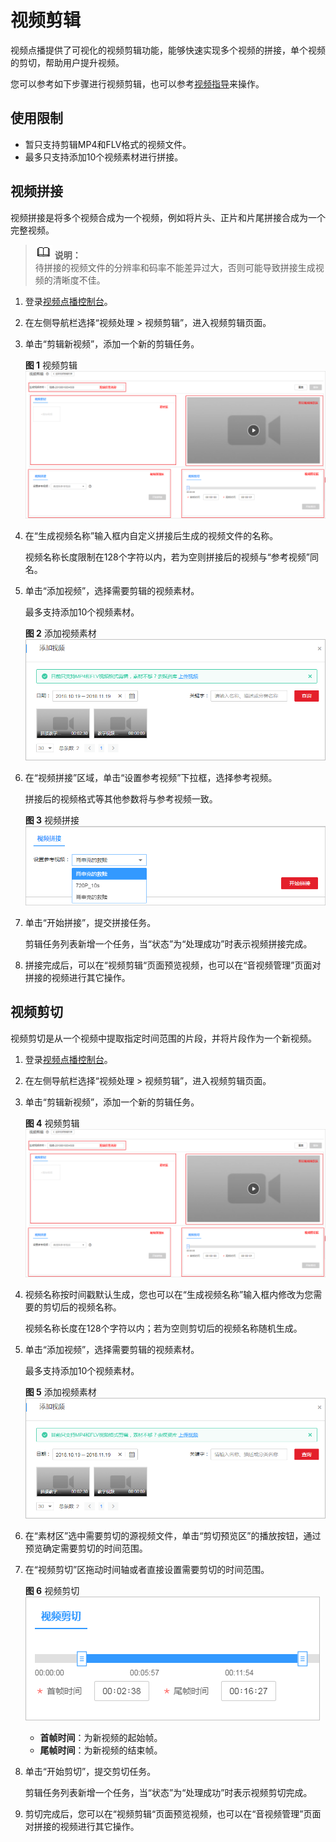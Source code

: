 # 视频剪辑<a name="vod_01_0064"></a>

视频点播提供了可视化的视频剪辑功能，能够快速实现多个视频的拼接，单个视频的剪切，帮助用户提升视频。

您可以参考如下步骤进行视频剪辑，也可以参考[视频指导](https://bbs.huaweicloud.com/videos/f748bfaf93cc41af9d038b33af6fdbde)来操作。

## 使用限制<a name="section2975729131115"></a>

-   暂只支持剪辑MP4和FLV格式的视频文件。
-   最多只支持添加10个视频素材进行拼接。

## 视频拼接<a name="section1086014125213"></a>

视频拼接是将多个视频合成为一个视频，例如将片头、正片和片尾拼接合成为一个完整视频。

>![](public_sys-resources/icon-note.gif) **说明：**   
>待拼接的视频文件的分辨率和码率不能差异过大，否则可能导致拼接生成视频的清晰度不佳。  

1.  登录[视频点播控制台](视频点播控制台https://console.huaweicloud.com/vod)。
2.  在左侧导航栏选择“视频处理 \> 视频剪辑”，进入视频剪辑页面。
3.  单击“剪辑新视频”，添加一个新的剪辑任务。

    **图 1**  视频剪辑<a name="fig9445172910014"></a>  
    ![](figures/视频剪辑.png "视频剪辑")

4.  在“生成视频名称”输入框内自定义拼接后生成的视频文件的名称。

    视频名称长度限制在128个字符以内，若为空则拼接后的视频与“参考视频”同名。

5.  单击“添加视频”，选择需要剪辑的视频素材。

    最多支持添加10个视频素材。

    **图 2**  添加视频素材<a name="fig66591811172419"></a>  
    ![](figures/添加视频素材.png "添加视频素材")

6.  在“视频拼接”区域，单击“设置参考视频”下拉框，选择参考视频。

    拼接后的视频格式等其他参数将与参考视频一致。

    **图 3**  视频拼接<a name="fig20740132411242"></a>  
    ![](figures/视频拼接.png "视频拼接")

7.  单击“开始拼接”，提交拼接任务。

    剪辑任务列表新增一个任务，当“状态”为“处理成功”时表示视频拼接完成。

8.  拼接完成后，可以在“视频剪辑“页面预览视频，也可以在“音视频管理”页面对拼接的视频进行其它操作。

## 视频剪切<a name="section5275183412526"></a>

视频剪切是从一个视频中提取指定时间范围的片段，并将片段作为一个新视频。

1.  登录[视频点播控制台](视频点播控制台https://console.huaweicloud.com/vod)。
2.  在左侧导航栏选择“视频处理 \> 视频剪辑”，进入视频剪辑页面。
3.  单击“剪辑新视频”，添加一个新的剪辑任务。

    **图 4**  视频剪辑<a name="vod_01_0064_fig9445172910014"></a>  
    ![](figures/视频剪辑.png "视频剪辑")

4.  视频名称按时间戳默认生成，您也可以在“生成视频名称”输入框内修改为您需要的剪切后的视频名称。

    视频名称长度在128个字符以内；若为空则剪切后的视频名称随机生成。

5.  单击“添加视频”，选择需要剪辑的视频素材。

    最多支持添加10个视频素材。

    **图 5**  添加视频素材<a name="vod_01_0064_fig66591811172419"></a>  
    ![](figures/添加视频素材.png "添加视频素材")

6.  在“素材区”选中需要剪切的源视频文件，单击“剪切预览区”的播放按钮，通过预览确定需要剪切的时间范围。
7.  在“视频剪切”区拖动时间轴或者直接设置需要剪切的时间范围。

    **图 6**  视频剪切<a name="fig1653120352244"></a>  
    ![](figures/视频剪切.png "视频剪切")

    -   **首帧时间**：为新视频的起始帧。
    -   **尾帧时间**：为新视频的结束帧。

8.  单击“开始剪切”，提交剪切任务。

    剪辑任务列表新增一个任务，当“状态”为“处理成功”时表示视频剪切完成。

9.  剪切完成后，您可以在“视频剪辑“页面预览视频，也可以在“音视频管理”页面对拼接的视频进行其它操作。


